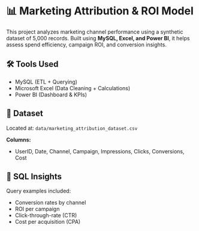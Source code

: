 # 📊 Marketing Attribution & ROI Model

This project analyzes marketing channel performance using a synthetic dataset of 5,000 records. Built using **MySQL, Excel, and Power BI**, it helps assess spend efficiency, campaign ROI, and conversion insights.

## 🛠️ Tools Used

- MySQL (ETL + Querying)
- Microsoft Excel (Data Cleaning + Calculations)
- Power BI (Dashboard & KPIs)

## 📁 Dataset

Located at: `data/marketing_attribution_dataset.csv`

**Columns:**
- UserID, Date, Channel, Campaign, Impressions, Clicks, Conversions, Cost

## 🧠 SQL Insights

Query examples included:
- Conversion rates by channel
- ROI per campaign
- Click-through-rate (CTR)
- Cost per acquisition (CPA)



